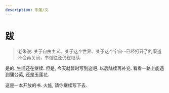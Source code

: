 ```yaml
---
description: 朱蓬/文
---
```


# 跋

> 老朱说: 关于自由主义、关于这个世界、关于这个宇宙···已经打开了的渠道不会再关闭，书信往还仍在继续.

是的. 生活还在继续. 但是, 今天就暂时写到这吧. 以后陆续再补充. 看看一路上能遇到蒲公英, 还是玉莲花.

这是一本开放的书. 火娃, 请你继续写下去.





